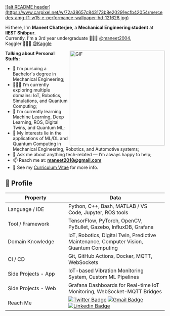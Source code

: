 <a href="https://www.carpixel.net/w/72a38657c843173b8e20291ecfb42054/mercedes-amg-f1-w15-e-performance-wallpaper-hd-121628.jpg">
  ![alt README header](https://www.carpixel.net/w/72a38657c843173b8e20291ecfb42054/mercedes-amg-f1-w15-e-performance-wallpaper-hd-121628.jpg)
</a>

Hi there, I'm **Maneet Chatterjee**, a **Mechanical Engineering student** at **IIEST Shibpur**.  
Currently, I'm a 3rd year undergraduate 🙍🏽‍♂️ [@maneet2004](https://github.com/maneet2004),  
Kaggler 👨🏽‍💻 [@Kaggle](https://www.kaggle.com/maneetchatterjee)

<img align="right" alt="GIF" src="https://i.pinimg.com/originals/e4/26/70/e426702edf874b181aced1e2fa5c6cde.gif" width="300"/>

**Talking about Personal Stuffs:**

- 💼 I’m pursuing a Bachelor's degree in Mechanical Engineering;
- 👨🏽‍💻 I’m currently exploring multiple domains: IoT, Robotics, Simulations, and Quantum Computing;
- 🌱 I’m currently learning Machine Learning, Deep Learning, ROS, Digital Twins, and Quantum ML;
- 🤖 My interests lie in the applications of ML/DL and Quantum Computing in Mechanical Engineering, Robotics, and Automotive systems;
- 💬 Ask me about anything tech-related — I’m always happy to help;
- 📫 Reach me at: **maneet2018@gmail.com**
- 📝 See my [Curriculum Vitae](https://drive.google.com/file/d/1UJ4YjfePSzFzEn3A_ixVTQO6Fih0FTRr/view?usp=sharing) for more info.

## 🧠 Profile

Property                 | Data  
-------------------------|------
Language / IDE           | Python, C++, Bash, MATLAB / VS Code, Jupyter, ROS tools  
Tool / Framework         | TensorFlow, PyTorch, OpenCV, PyBullet, Gazebo, InfluxDB, Grafana  
Domain Knowledge         | IoT, Robotics, Digital Twin, Predictive Maintenance, Computer Vision, Quantum Computing  
CI / CD                  | Git, GitHub Actions, Docker, MQTT, WebSockets  
Side Projects - App <img width=200/> | IoT-based Vibration Monitoring System, Custom ML Pipelines  
Side Projects - Web      | Grafana Dashboards for Real-time IoT Monitoring, WebSocket-MQTT Bridges  
Reach Me                 | [![Twitter Badge](https://img.shields.io/badge/-Twitter-00acee?style=flat&logo=twitter&logoColor=white)](https://x.com/maneet2018) [![Gmail Badge](https://img.shields.io/badge/-Gmail-e54448?style=flat&logo=Gmail&logoColor=white)](mailto:mphys2022@gmail.com) [![Linkedin Badge](https://img.shields.io/badge/-Linkedin-blue?style=flat&logo=Linkedin&logoColor=white)](https://www.linkedin.com/in/maneet-chatterjee-778441190/)
